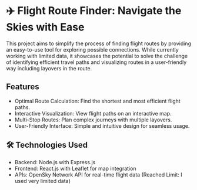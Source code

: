 # ✈️ Flight Route Finder: Navigate the Skies with Ease
This project aims to simplify the process of finding flight routes by providing an easy-to-use tool for exploring possible connections. While currently working with limited data, it showcases the potential to solve the challenge of identifying efficient travel paths and visualizing routes in a user-friendly way including layovers in the route.

## Features
- Optimal Route Calculation: Find the shortest and most efficient flight paths.
- Interactive Visualization: View flight paths on an interactive map.
- Multi-Stop Routes: Plan complex journeys with multiple layovers.
- User-Friendly Interface: Simple and intuitive design for seamless usage.

## 🛠️ Technologies Used
- Backend: Node.js with Express.js
- Frontend: React.js with Leaflet for map integration
- APIs: OpenSky Network API for real-time flight data (Reached Limit: I used very limited data)

